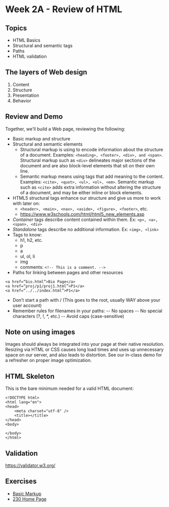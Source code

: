 # Week 2A - Review of HTML

## Topics
- HTML Basics
- Structural and semantic tags
- Paths
- HTML validation

## The layers of Web design
   1. Content
   1. Structure
   1. Presentation
   1. Behavior

## Review and Demo
Together, we'll build a Web page, reviewing the following:
- Basic markup and structure
- Structural and semantic elements
   - Structural markup is using to encode information about the structure of a document. Examples: `<heading>, <footer>, <div>, and <span>`. Structural markup such as `<div>` delineates major sections of the document and are also block-level elements that sit on their own line. 
   - Semantic markup means using tags that add meaning to the content. Examples: `<cite>, <quot>, <ul>, <ol>, <em>`. Semantic markup such as `<cite>` adds extra information without altering the structure of a document, and may be either inline or block elements.
- HTML5 structural tags enhance our structure and give us more to work with later on:
   - `<header>, <main>, <nav>, <aside>, <figure>, <footer>`, etc.
   - https://www.w3schools.com/html/html5_new_elements.asp
- *Container* tags describe content contained within them. Ex: `<p>, <a>, <span>, <div>`
- *Standalone* tags describe no additional information. Ex: `<img>, <link>`
- Tags to know:
   - h1, h2, etc.
   - p
   - a
   - ul, ol, li
   - img
   - comments: `<!-- This is a comment. -->`
- Paths for linking between pages and other resources
``` 
<a href=“bio.html”>Bio Page</a>
<a href=“proj/p1/proj1.html”>P1</a>
<a href=“../../index.html”>P1</a>
```
   - Don’t start a path with / (This goes to the root, usually WAY above your user account)
   - Remember rules for filenames in your paths:
   -- No spaces
   -- No special characters (?, !, *, etc.)
   -- Avoid caps (case-sensitive)

## Note on using images
Images should always be integrated into your page at their native resolution. Resizing via HTML or CSS causes long load times and uses up unnecessary space on our server, and also leads to distortion.
See our in-class demo for a refresher on proper image optimization.

## HTML Skeleton
This is the bare minimum needed for a valid HTML document:

```
<!DOCTYPE html>
<html lang="en">
<head>
	<meta charset="utf-8" />
	<title></title>
</head>
<body>

</body>
</html>
```

## Validation
https://validator.w3.org/

## Exercises
- [Basic Markup](../exercises/ICE2A/2A_ICE-basicMarkup.md)
- [230 Home Page](../exercises/2A_230-home-page.md)
